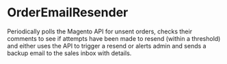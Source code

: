 # OrderEmailResender
Periodically polls the Magento API for unsent orders, checks their comments to see if attempts have been made to resend (within a threshold) and either uses the API to trigger a resend or alerts admin and sends a backup email to the sales inbox with details.
